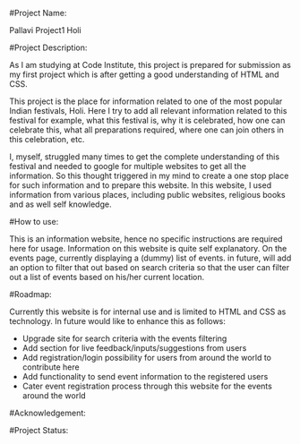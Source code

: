 #Project Name: 

Pallavi Project1 Holi

#Project Description: 

As I am studying at Code Institute, this project is prepared for submission as my first project which is after getting a good understanding of HTML and CSS.

This project is the place for information related to one of the most popular Indian festivals, Holi. Here I try to add all relevant information related to this festival for example, what this festival is, why it is celebrated, how one can celebrate this, what all preparations required, where one can join others in this celebration, etc. 

I, myself, struggled many times to get the complete understanding of this festival and needed to google for multiple websites to get all the information. So this thought triggered in my mind to create a one stop place for such information and to prepare this website. In this website, I used information from various places, including public websites, religious books and as well self knowledge.

#How to use: 

This is an information website, hence no specific instructions are required here for usage. Information on this website is quite self explanatory. On the events page, currently displaying a (dummy) list of events. in future, will add an option to filter that out based on search criteria so that the user can filter out a list of events based on his/her current location.

#Roadmap:

Currently this website is for internal use and is limited to HTML and CSS as technology. In future would like to enhance this as follows:
- Upgrade site for search criteria with the events filtering
- Add section for live feedback/inputs/suggestions from users
- Add registration/login possibility for users from around the world to contribute here
- Add functionality to send event information to the registered users
- Cater event registration process through this website for the events around the world

#Acknowledgement:



#Project Status:



